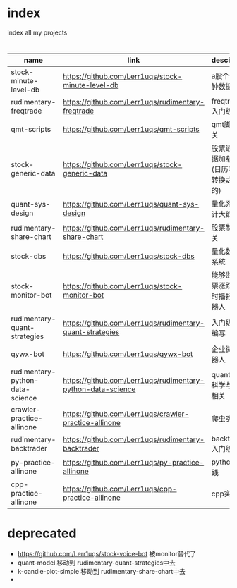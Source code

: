 # index
index all my projects

# 
|name|link|desciption|
|----|----|----------|
| stock-minute-level-db | https://github.com/Lerr1uqs/stock-minute-level-db | a股个别分钟数据  |
| rudimentary-freqtrade | https://github.com/Lerr1uqs/rudimentary-freqtrade | freqtrade 入门级策略 |
| qmt-scripts | https://github.com/Lerr1uqs/qmt-scripts | qmt脚本相关 |
| stock-generic-data | https://github.com/Lerr1uqs/stock-generic-data | 股票通用数据加载处理(日历啊tick转换之类的) |
| quant-sys-design | https://github.com/Lerr1uqs/quant-sys-design | 量化系统设计大纲思路 |
| rudimentary-share-chart | https://github.com/Lerr1uqs/rudimentary-share-chart | 股票制图相关 |
| stock-dbs | https://github.com/Lerr1uqs/stock-dbs | 量化数据库系统 |
| stock-monitor-bot | https://github.com/Lerr1uqs/stock-monitor-bot | 能够监控股票涨跌并实时播报的机器人 |
| rudimentary-quant-strategies | https://github.com/Lerr1uqs/rudimentary-quant-strategies | 入门级策略编写 |
| qywx-bot | https://github.com/Lerr1uqs/qywx-bot | 企业微信机器人|
| rudimentary-python-data-science | https://github.com/Lerr1uqs/rudimentary-python-data-science | quant 数据科学与数学相关 |
| crawler-practice-allinone | https://github.com/Lerr1uqs/crawler-practice-allinone | 爬虫实践 |
| rudimentary-backtrader | https://github.com/Lerr1uqs/rudimentary-backtrader | backtrader入门级使用 |
| py-practice-allinone | https://github.com/Lerr1uqs/py-practice-allinone | python实践 |
| cpp-practice-allinone | https://github.com/Lerr1uqs/cpp-practice-allinone | cpp实践 |


# deprecated
- https://github.com/Lerr1uqs/stock-voice-bot 被monitor替代了
- quant-model 移动到 rudimentary-quant-strategies中去
- k-candle-plot-simple 移动到 rudimentary-share-chart中去
- 
